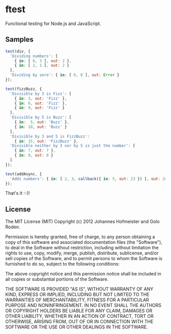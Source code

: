 # ftest

Functional testing for Node.js and JavaScript.

## Samples

```javascript
test(div, {
  'Dividing numbers': [
    { in: [ 6, 3 ], out: 2 },
    { in: [ 2, 1 ], out: 2 }
  ],
  'Dividing by zero': { in: [ 6, 0 ], out: Error }
});

test(fizzBuzz, {
  'Divisible by 3 is Fizz': [
    { in: 3, out: 'Fizz' },
    { in: 6, out: 'Fizz' },
    { in: 9, out: 'Fizz' }
  ],
  'Divisible by 5 is Buzz': [
    { in:  5, out: 'Buzz' },
    { in: 10, out: 'Buzz' }
  ],
  'Divisible by 3 and 5 is FizzBuzz':
    { in: 15, out: 'FizzBuzz' },
  'Divisible neither by 3 nor by 5 is just the number': [
    { in: 7, out: 7 },
    { in: 8, out: 8 }
  ]
});

test(addAsync, {
  'Adds numbers': { in: [ 2, 3, callback({ in: 5, out: 23 }) ], out: 24 }
});
```

That's it :-)!

## License

The MIT License (MIT)
Copyright (c) 2012 Johannes Hofmeister and Golo Roden.
 
Permission is hereby granted, free of charge, to any person obtaining a copy of this software and associated documentation files (the "Software"), to deal in the Software without restriction, including without limitation the rights to use, copy, modify, merge, publish, distribute, sublicense, and/or sell copies of the Software, and to permit persons to whom the Software is furnished to do so, subject to the following conditions:
 
The above copyright notice and this permission notice shall be included in all copies or substantial portions of the Software.
 
THE SOFTWARE IS PROVIDED "AS IS", WITHOUT WARRANTY OF ANY KIND, EXPRESS OR IMPLIED, INCLUDING BUT NOT LIMITED TO THE WARRANTIES OF MERCHANTABILITY, FITNESS FOR A PARTICULAR PURPOSE AND NONINFRINGEMENT. IN NO EVENT SHALL THE AUTHORS OR COPYRIGHT HOLDERS BE LIABLE FOR ANY CLAIM, DAMAGES OR OTHER LIABILITY, WHETHER IN AN ACTION OF CONTRACT, TORT OR OTHERWISE, ARISING FROM, OUT OF OR IN CONNECTION WITH THE SOFTWARE OR THE USE OR OTHER DEALINGS IN THE SOFTWARE.